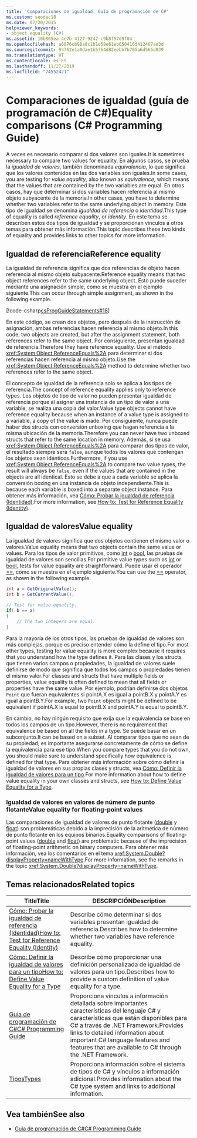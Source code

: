 ```yaml
---
title: 'Comparaciones de igualdad: Guía de programación de C#'
ms.custom: seodec18
ms.date: 07/20/2015
helpviewer_keywords:
- object equality [C#]
ms.assetid: 10b865ea-4e7b-4127-9242-c9b8f57d9f04
ms.openlocfilehash: a6876cb98a8c1b1e58e61eb650416d412467ae3d
ms.sourcegitcommit: 93762e1a0dae1b5f64d82eebb7b705a6d566d839
ms.translationtype: HT
ms.contentlocale: es-ES
ms.lasthandoff: 11/27/2019
ms.locfileid: "74552421"
---
```

# <a name="equality-comparisons-c-programming-guide"></a><span data-ttu-id="a99af-102">Comparaciones de igualdad (guía de programación de C#)</span><span class="sxs-lookup"><span data-stu-id="a99af-102">Equality comparisons (C# Programming Guide)</span></span>

<span data-ttu-id="a99af-103">A veces es necesario comparar si dos valores son iguales.</span><span class="sxs-lookup"><span data-stu-id="a99af-103">It is sometimes necessary to compare two values for equality.</span></span> <span data-ttu-id="a99af-104">En algunos casos, se prueba la *igualdad de valores*, también denominada *equivalencia*, lo que significa que los valores contenidos en las dos variables son iguales.</span><span class="sxs-lookup"><span data-stu-id="a99af-104">In some cases, you are testing for *value equality*, also known as *equivalence*, which means that the values that are contained by the two variables are equal.</span></span> <span data-ttu-id="a99af-105">En otros casos, hay que determinar si dos variables hacen referencia al mismo objeto subyacente de la memoria.</span><span class="sxs-lookup"><span data-stu-id="a99af-105">In other cases, you have to determine whether two variables refer to the same underlying object in memory.</span></span> <span data-ttu-id="a99af-106">Este tipo de igualdad se denomina *igualdad de referencia* o *identidad*.</span><span class="sxs-lookup"><span data-stu-id="a99af-106">This type of equality is called *reference equality*, or *identity*.</span></span> <span data-ttu-id="a99af-107">En este tema se describen estos dos tipos de igualdad y se proporcionan vínculos a otros temas para obtener más información.</span><span class="sxs-lookup"><span data-stu-id="a99af-107">This topic describes these two kinds of equality and provides links to other topics for more information.</span></span>  
  
## <a name="reference-equality"></a><span data-ttu-id="a99af-108">Igualdad de referencia</span><span class="sxs-lookup"><span data-stu-id="a99af-108">Reference equality</span></span>

 <span data-ttu-id="a99af-109">La igualdad de referencia significa que dos referencias de objeto hacen referencia al mismo objeto subyacente.</span><span class="sxs-lookup"><span data-stu-id="a99af-109">Reference equality means that two object references refer to the same underlying object.</span></span> <span data-ttu-id="a99af-110">Esto puede suceder mediante una asignación simple, como se muestra en el ejemplo siguiente.</span><span class="sxs-lookup"><span data-stu-id="a99af-110">This can occur through simple assignment, as shown in the following example.</span></span>  
  
 [!code-csharp[csProgGuideStatements#18](~/samples/snippets/csharp/VS_Snippets_VBCSharp/csProgGuideStatements/CS/Statements.cs#18)]  
  
 <span data-ttu-id="a99af-111">En este código, se crean dos objetos, pero después de la instrucción de asignación, ambas referencias hacen referencia al mismo objeto.</span><span class="sxs-lookup"><span data-stu-id="a99af-111">In this code, two objects are created, but after the assignment statement, both references refer to the same object.</span></span> <span data-ttu-id="a99af-112">Por consiguiente, presentan igualdad de referencia.</span><span class="sxs-lookup"><span data-stu-id="a99af-112">Therefore they have reference equality.</span></span> <span data-ttu-id="a99af-113">Use el método <xref:System.Object.ReferenceEquals%2A> para determinar si dos referencias hacen referencia al mismo objeto.</span><span class="sxs-lookup"><span data-stu-id="a99af-113">Use the <xref:System.Object.ReferenceEquals%2A> method to determine whether two references refer to the same object.</span></span>  
  
 <span data-ttu-id="a99af-114">El concepto de igualdad de la referencia solo se aplica a los tipos de referencia.</span><span class="sxs-lookup"><span data-stu-id="a99af-114">The concept of reference equality applies only to reference types.</span></span> <span data-ttu-id="a99af-115">Los objetos de tipo de valor no pueden presentar igualdad de referencia porque al asignar una instancia de un tipo de valor a una variable, se realiza una copia del valor.</span><span class="sxs-lookup"><span data-stu-id="a99af-115">Value type objects cannot have reference equality because when an instance of a value type is assigned to a variable, a copy of the value is made.</span></span> <span data-ttu-id="a99af-116">Por consiguiente, nunca puede haber dos structs con conversión unboxing que hagan referencia a la misma ubicación de la memoria.</span><span class="sxs-lookup"><span data-stu-id="a99af-116">Therefore you can never have two unboxed structs that refer to the same location in memory.</span></span> <span data-ttu-id="a99af-117">Además, si se usa <xref:System.Object.ReferenceEquals%2A> para comparar dos tipos de valor, el resultado siempre será `false`, aunque todos los valores que contengan los objetos sean idénticos.</span><span class="sxs-lookup"><span data-stu-id="a99af-117">Furthermore, if you use <xref:System.Object.ReferenceEquals%2A> to compare two value types, the result will always be `false`, even if the values that are contained in the objects are all identical.</span></span> <span data-ttu-id="a99af-118">Esto se debe a que a cada variable se aplica la conversión boxing en una instancia de objeto independiente.</span><span class="sxs-lookup"><span data-stu-id="a99af-118">This is because each variable is boxed into a separate object instance.</span></span> <span data-ttu-id="a99af-119">Para obtener más información, vea [Cómo: Probar la igualdad de referencia (Identidad)](./how-to-test-for-reference-equality-identity.md).</span><span class="sxs-lookup"><span data-stu-id="a99af-119">For more information, see [How to: Test for Reference Equality (Identity)](./how-to-test-for-reference-equality-identity.md).</span></span>  

## <a name="value-equality"></a><span data-ttu-id="a99af-120">Igualdad de valores</span><span class="sxs-lookup"><span data-stu-id="a99af-120">Value equality</span></span>

 <span data-ttu-id="a99af-121">La igualdad de valores significa que dos objetos contienen el mismo valor o valores.</span><span class="sxs-lookup"><span data-stu-id="a99af-121">Value equality means that two objects contain the same value or values.</span></span> <span data-ttu-id="a99af-122">Para los tipos de valor primitivos, como [int](../../language-reference/builtin-types/integral-numeric-types.md) o [bool](../../language-reference/builtin-types/bool.md), las pruebas de igualdad de valores son sencillas.</span><span class="sxs-lookup"><span data-stu-id="a99af-122">For primitive value types such as [int](../../language-reference/builtin-types/integral-numeric-types.md) or [bool](../../language-reference/builtin-types/bool.md), tests for value equality are straightforward.</span></span> <span data-ttu-id="a99af-123">Puede usar el operador [==](../../language-reference/operators/equality-operators.md#equality-operator-), como se muestra en el ejemplo siguiente.</span><span class="sxs-lookup"><span data-stu-id="a99af-123">You can use the [==](../../language-reference/operators/equality-operators.md#equality-operator-) operator, as shown in the following example.</span></span>  
  
```csharp  
int a = GetOriginalValue();  
int b = GetCurrentValue();  
  
// Test for value equality.   
if( b == a)   
{  
    // The two integers are equal.  
}  
```  
  
 <span data-ttu-id="a99af-124">Para la mayoría de los otros tipos, las pruebas de igualdad de valores son más complejas, porque es preciso entender cómo la define el tipo.</span><span class="sxs-lookup"><span data-stu-id="a99af-124">For most other types, testing for value equality is more complex because it requires that you understand how the type defines it.</span></span> <span data-ttu-id="a99af-125">Para las clases y los structs que tienen varios campos o propiedades, la igualdad de valores suele definirse de modo que significa que todos los campos o propiedades tienen el mismo valor.</span><span class="sxs-lookup"><span data-stu-id="a99af-125">For classes and structs that have multiple fields or properties, value equality is often defined to mean that all fields or properties have the same value.</span></span> <span data-ttu-id="a99af-126">Por ejemplo, podrían definirse dos objetos `Point` que fueran equivalentes si pointA.X es igual a pointB.X y pointA.Y es igual a pointB.Y.</span><span class="sxs-lookup"><span data-stu-id="a99af-126">For example, two `Point` objects might be defined to be equivalent if pointA.X is equal to pointB.X and pointA.Y is equal to pointB.Y.</span></span>  
  
 <span data-ttu-id="a99af-127">En cambio, no hay ningún requisito que exija que la equivalencia se base en todos los campos de un tipo.</span><span class="sxs-lookup"><span data-stu-id="a99af-127">However, there is no requirement that equivalence be based on all the fields in a type.</span></span> <span data-ttu-id="a99af-128">Se puede basar en un subconjunto.</span><span class="sxs-lookup"><span data-stu-id="a99af-128">It can be based on a subset.</span></span> <span data-ttu-id="a99af-129">Al comparar tipos que no sean de su propiedad, es importante asegurarse concretamente de cómo se define la equivalencia para ese tipo.</span><span class="sxs-lookup"><span data-stu-id="a99af-129">When you compare types that you do not own, you should make sure to understand specifically how equivalence is defined for that type.</span></span> <span data-ttu-id="a99af-130">Para obtener más información sobre cómo definir la igualdad de valores en sus propias clases y structs, vea [Cómo: Definir la igualdad de valores para un tipo](./how-to-define-value-equality-for-a-type.md).</span><span class="sxs-lookup"><span data-stu-id="a99af-130">For more information about how to define value equality in your own classes and structs, see [How to: Define Value Equality for a Type](./how-to-define-value-equality-for-a-type.md).</span></span>  
  
### <a name="value-equality-for-floating-point-values"></a><span data-ttu-id="a99af-131">Igualdad de valores en valores de número de punto flotante</span><span class="sxs-lookup"><span data-stu-id="a99af-131">Value equality for floating-point values</span></span>

 <span data-ttu-id="a99af-132">Las comparaciones de igualdad de valores de punto flotante ([double](../../language-reference/builtin-types/floating-point-numeric-types.md) y [float](../../language-reference/builtin-types/floating-point-numeric-types.md)) son problemáticas debido a la imprecisión de la aritmética de número de punto flotante en los equipos binarios.</span><span class="sxs-lookup"><span data-stu-id="a99af-132">Equality comparisons of floating-point values ([double](../../language-reference/builtin-types/floating-point-numeric-types.md) and [float](../../language-reference/builtin-types/floating-point-numeric-types.md)) are problematic because of the imprecision of floating-point arithmetic on binary computers.</span></span> <span data-ttu-id="a99af-133">Para obtener más información, vea los comentarios en el tema <xref:System.Double?displayProperty=nameWithType>.</span><span class="sxs-lookup"><span data-stu-id="a99af-133">For more information, see the remarks in the topic <xref:System.Double?displayProperty=nameWithType>.</span></span>  
  
## <a name="related-topics"></a><span data-ttu-id="a99af-134">Temas relacionados</span><span class="sxs-lookup"><span data-stu-id="a99af-134">Related topics</span></span>  
  
|<span data-ttu-id="a99af-135">Title</span><span class="sxs-lookup"><span data-stu-id="a99af-135">Title</span></span>|<span data-ttu-id="a99af-136">DESCRIPCIÓN</span><span class="sxs-lookup"><span data-stu-id="a99af-136">Description</span></span>|  
|-----------|-----------------|  
|[<span data-ttu-id="a99af-137">Cómo: Probar la igualdad de referencia (Identidad)</span><span class="sxs-lookup"><span data-stu-id="a99af-137">How to: Test for Reference Equality (Identity)</span></span>](./how-to-test-for-reference-equality-identity.md)|<span data-ttu-id="a99af-138">Describe cómo determinar si dos variables presentan igualdad de referencia.</span><span class="sxs-lookup"><span data-stu-id="a99af-138">Describes how to determine whether two variables have reference equality.</span></span>|  
|[<span data-ttu-id="a99af-139">Cómo: Definir la igualdad de valores para un tipo</span><span class="sxs-lookup"><span data-stu-id="a99af-139">How to: Define Value Equality for a Type</span></span>](./how-to-define-value-equality-for-a-type.md)|<span data-ttu-id="a99af-140">Describe cómo proporcionar una definición personalizada de igualdad de valores para un tipo.</span><span class="sxs-lookup"><span data-stu-id="a99af-140">Describes how to provide a custom definition of value equality for a type.</span></span>|  
|[<span data-ttu-id="a99af-141">Guía de programación de C#</span><span class="sxs-lookup"><span data-stu-id="a99af-141">C# Programming Guide</span></span>](../index.md)|<span data-ttu-id="a99af-142">Proporciona vínculos a información detallada sobre importantes características del lenguaje C# y características que están disponibles para C# a través de .NET Framework.</span><span class="sxs-lookup"><span data-stu-id="a99af-142">Provides links to detailed information about important C# language features and features that are available to C# through the .NET Framework.</span></span>|  
|[<span data-ttu-id="a99af-143">Tipos</span><span class="sxs-lookup"><span data-stu-id="a99af-143">Types</span></span>](../types/index.md)|<span data-ttu-id="a99af-144">Proporciona información sobre el sistema de tipos de C# y vínculos a información adicional.</span><span class="sxs-lookup"><span data-stu-id="a99af-144">Provides information about the C# type system and links to additional information.</span></span>|  
  
## <a name="see-also"></a><span data-ttu-id="a99af-145">Vea también</span><span class="sxs-lookup"><span data-stu-id="a99af-145">See also</span></span>

- [<span data-ttu-id="a99af-146">Guía de programación de C#</span><span class="sxs-lookup"><span data-stu-id="a99af-146">C# Programming Guide</span></span>](../index.md)
